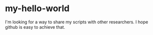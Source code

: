 # my-hello-world

I'm looking for a way to share my scripts with other researchers. I hope github is easy to achieve that. 
